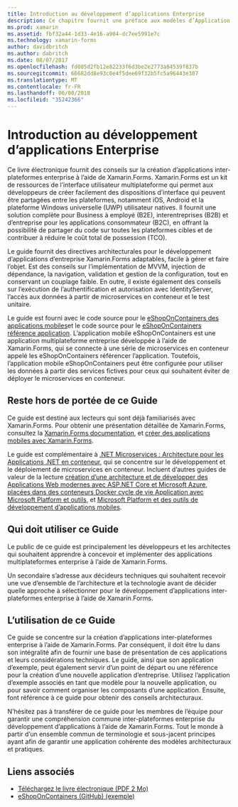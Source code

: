 ```yaml
---
title: Introduction au développement d’applications Enterprise
description: Ce chapitre fournit une préface aux modèles d’Application d’entreprise à l’aide de Xamarin.Forms.
ms.prod: xamarin
ms.assetid: fbf32a44-1d33-4e16-a904-dc7ee5991e7c
ms.technology: xamarin-forms
author: davidbritch
ms.author: dabritch
ms.date: 08/07/2017
ms.openlocfilehash: fd085d2fb12e82233f6d3be2e2773a84539f837b
ms.sourcegitcommit: 66682dd8e93c0e4f5dee69f32b5fc5a96443e307
ms.translationtype: MT
ms.contentlocale: fr-FR
ms.lasthandoff: 06/08/2018
ms.locfileid: "35242366"
---
```

# <a name="preface-to-enterprise-app-development"></a>Introduction au développement d’applications Enterprise

Ce livre électronique fournit des conseils sur la création d’applications inter-plateformes enterprise à l’aide de Xamarin.Forms. Xamarin.Forms est un kit de ressources de l’interface utilisateur multiplateforme qui permet aux développeurs de créer facilement des dispositions d’interface qui peuvent être partagées entre les plateformes, notamment iOS, Android et la plateforme Windows universelle (UWP) utilisateur natives. Il fournit une solution complète pour Business à employé (B2E), interentreprises (B2B) et d’entreprise pour les applications consommateur (B2C), en offrant la possibilité de partager du code sur toutes les plateformes cibles et de contribuer à réduire le coût total de possession (TCO).

Le guide fournit des directives architecturales pour le développement d’applications d’entreprise Xamarin.Forms adaptables, facile à gérer et faire l’objet. Est des conseils sur l’implémentation de MVVM, injection de dépendance, la navigation, validation et gestion de la configuration, tout en conservant un couplage faible. En outre, il existe également des conseils sur l’exécution de l’authentification et autorisation avec IdentityServer, l’accès aux données à partir de microservices en conteneur et le test unitaire.

Le guide est fourni avec le code source pour le [eShopOnContainers des applications mobiles](https://github.com/dotnet-architecture/eShopOnContainers/tree/master/src/Mobile)et le code source pour le [eShopOnContainers référence application](https://github.com/dotnet-architecture/eShopOnContainers). L’application mobile eShopOnContainers est une application multiplateforme entreprise développée à l’aide de Xamarin.Forms, qui se connecte à une série de microservices en conteneur appelé les eShopOnContainers référencer l’application. Toutefois, l’application mobile eShopOnContainers peut être configurée pour utiliser les données à partir des services fictives pour ceux qui souhaitent éviter de déployer le microservices en conteneur.

## <a name="whats-left-out-of-this-guides-scope"></a>Reste hors de portée de ce Guide

Ce guide est destiné aux lecteurs qui sont déjà familiarisés avec Xamarin.Forms. Pour obtenir une présentation détaillée de Xamarin.Forms, consultez la [Xamarin.Forms documentation](~/xamarin-forms/index.yml), et [créer des applications mobiles avec Xamarin.Forms](https://aka.ms/xamebook).

Le guide est complémentaire à [.NET Microservices : Architecture pour les Applications .NET en conteneur](https://aka.ms/microservicesebook), qui se concentre sur le développement et le déploiement de microservices en conteneur. Incluent d’autres guides de valeur de la lecture [création d’une architecture et de développer des Applications Web modernes avec ASP.NET Core et Microsoft Azure](http://aka.ms/WebAppEbook), [placées dans des conteneurs Docker cycle de vie Application avec Microsoft Platform et outils](http://aka.ms/dockerlifecycleebook), et [Microsoft Platform et des outils de développement d’applications mobiles](http://aka.ms/MobAppDev/StndPDF).

## <a name="who-should-use-this-guide"></a>Qui doit utiliser ce Guide

Le public de ce guide est principalement les développeurs et les architectes qui souhaitent apprendre à concevoir et implémenter des applications multiplateformes enterprise à l’aide de Xamarin.Forms.

Un secondaire s’adresse aux décideurs techniques qui souhaitent recevoir une vue d’ensemble de l’architecture et la technologie avant de décider quelle approche à sélectionner pour le développement d’applications inter-plateformes enterprise à l’aide de Xamarin.Forms.

## <a name="how-to-use-this-guide"></a>L’utilisation de ce Guide

Ce guide se concentre sur la création d’applications inter-plateformes enterprise à l’aide de Xamarin.Forms. Par conséquent, il doit être lu dans son intégralité afin de fournir une base de présentation de ces applications et leurs considérations techniques. Le guide, ainsi que son application d’exemple, peut également servir d’un point de départ ou une référence pour la création d’une nouvelle application d’entreprise. Utilisez l’application d’exemple associés en tant que modèle pour la nouvelle application, ou pour savoir comment organiser les composants d’une application. Ensuite, font référence à ce guide pour obtenir des conseils architecturaux.

N’hésitez pas à transférer de ce guide pour les membres de l’équipe pour garantir une compréhension commune inter-plateformes enterprise du développement d’applications à l’aide de Xamarin.Forms. Tout le monde à partir d’un ensemble commun de terminologie et sous-jacent principes ayant afin de garantir une application cohérente des modèles architecturaux et pratiques.


## <a name="related-links"></a>Liens associés

- [Téléchargez le livre électronique (PDF 2 Mo)](https://aka.ms/xamarinpatternsebook)
- [eShopOnContainers (GitHub) (exemple)](https://github.com/dotnet-architecture/eShopOnContainers)
